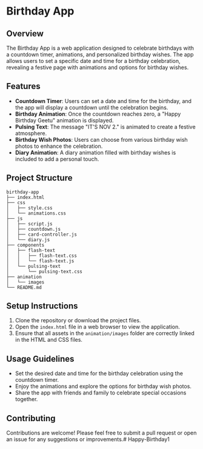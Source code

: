 # Birthday App

## Overview
The Birthday App is a web application designed to celebrate birthdays with a countdown timer, animations, and personalized birthday wishes. The app allows users to set a specific date and time for a birthday celebration, revealing a festive page with animations and options for birthday wishes.

## Features
- **Countdown Timer**: Users can set a date and time for the birthday, and the app will display a countdown until the celebration begins.
- **Birthday Animation**: Once the countdown reaches zero, a "Happy Birthday Geetu" animation is displayed.
- **Pulsing Text**: The message "IT'S NOV 2." is animated to create a festive atmosphere.
- **Birthday Wish Photos**: Users can choose from various birthday wish photos to enhance the celebration.
- **Diary Animation**: A diary animation filled with birthday wishes is included to add a personal touch.

## Project Structure
```
birthday-app
├── index.html
├── css
│   ├── style.css
│   └── animations.css
├── js
│   ├── script.js
│   ├── countdown.js
│   ├── card-controller.js
│   └── diary.js
├── components
│   ├── flash-text
│   │   ├── flash-text.css
│   │   └── flash-text.js
│   └── pulsing-text
│       └── pulsing-text.css
├── animation
│   └── images
└── README.md
```

## Setup Instructions
1. Clone the repository or download the project files.
2. Open the `index.html` file in a web browser to view the application.
3. Ensure that all assets in the `animation/images` folder are correctly linked in the HTML and CSS files.

## Usage Guidelines
- Set the desired date and time for the birthday celebration using the countdown timer.
- Enjoy the animations and explore the options for birthday wish photos.
- Share the app with friends and family to celebrate special occasions together.

## Contributing
Contributions are welcome! Please feel free to submit a pull request or open an issue for any suggestions or improvements.#   H a p p y - B i r t h d a y 1  
 
